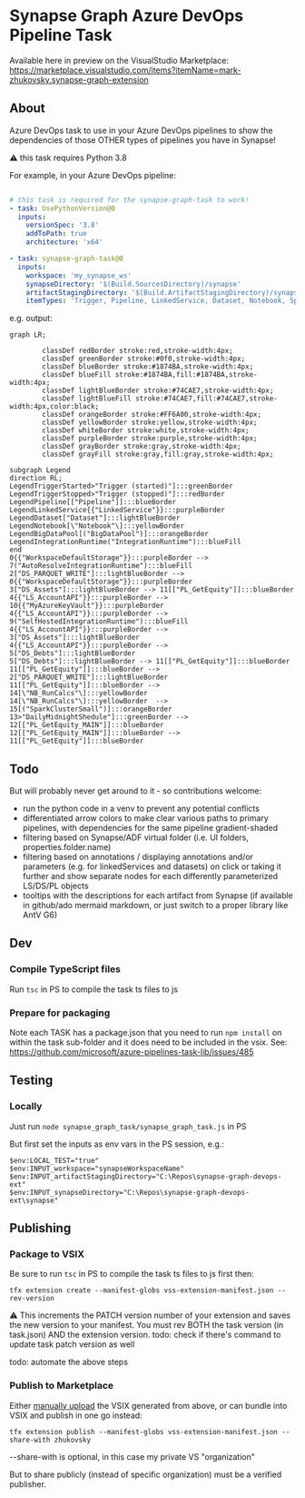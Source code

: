 # Synapse Graph Azure DevOps Pipeline Task

Available here in preview on the VisualStudio Marketplace: https://marketplace.visualstudio.com/items?itemName=mark-zhukovsky.synapse-graph-extension

## About
Azure DevOps task to use in your Azure DevOps pipelines to show the dependencies of those OTHER types of pipelines you have in Synapse!

:warning: this task requires Python 3.8

For example, in your Azure DevOps pipeline:
```yml

# this task is required for the synapse-graph-task to work!
- task: UsePythonVersion@0
  inputs:
    versionSpec: '3.8'
    addToPath: true
    architecture: 'x64'

- task: synapse-graph-task@0
  inputs:
    workspace: 'my_synapse_ws'
    synapseDirectory: '$(Build.SourcesDirectory)/synapse'
    artifactStagingDirectory: '$(Build.ArtifactStagingDirectory)/synapsegraph'
    itemTypes: 'Trigger, Pipeline, LinkedService, Dataset, Notebook, SparkJobDefinition, BigDataPool, IntegrationRuntime'
```

e.g. output:

```mermaid
graph LR;

        classDef redBorder stroke:red,stroke-width:4px;
        classDef greenBorder stroke:#0f0,stroke-width:4px;
        classDef blueBorder stroke:#1874BA,stroke-width:4px;
        classDef blueFill stroke:#1874BA,fill:#1874BA,stroke-width:4px;
        classDef lightBlueBorder stroke:#74CAE7,stroke-width:4px;
        classDef lightBlueFill stroke:#74CAE7,fill:#74CAE7,stroke-width:4px,color:black;
        classDef orangeBorder stroke:#FF6A00,stroke-width:4px;
        classDef yellowBorder stroke:yellow,stroke-width:4px;
        classDef whiteBorder stroke:white,stroke-width:4px;
        classDef purpleBorder stroke:purple,stroke-width:4px;
        classDef grayBorder stroke:gray,stroke-width:4px;
        classDef grayFill stroke:gray,fill:gray,stroke-width:4px;

subgraph Legend
direction RL;
LegendTriggerStarted>"Trigger (started)"]:::greenBorder
LegendTriggerStopped>"Trigger (stopped)"]:::redBorder
LegendPipeline[["Pipeline"]]:::blueBorder
LegendLinkedService{{"LinkedService"}}:::purpleBorder
LegendDataset["Dataset"]:::lightBlueBorder
LegendNotebook[\"Notebook"\]:::yellowBorder
LegendBigDataPool[("BigDataPool")]:::orangeBorder
LegendIntegrationRuntime("IntegrationRuntime"):::blueFill
end
0{{"WorkspaceDefaultStorage"}}:::purpleBorder --> 7("AutoResolveIntegrationRuntime"):::blueFill
2["DS_PARQUET_WRITE"]:::lightBlueBorder --> 0{{"WorkspaceDefaultStorage"}}:::purpleBorder
3["DS_Assets"]:::lightBlueBorder --> 11[["PL_GetEquity"]]:::blueBorder
4{{"LS_AccountAPI"}}:::purpleBorder --> 10{{"MyAzureKeyVault"}}:::purpleBorder
4{{"LS_AccountAPI"}}:::purpleBorder --> 9("SelfHostedIntegrationRuntime"):::blueFill
4{{"LS_AccountAPI"}}:::purpleBorder --> 3["DS_Assets"]:::lightBlueBorder
4{{"LS_AccountAPI"}}:::purpleBorder --> 5["DS_Debts"]:::lightBlueBorder
5["DS_Debts"]:::lightBlueBorder --> 11[["PL_GetEquity"]]:::blueBorder
11[["PL_GetEquity"]]:::blueBorder --> 2["DS_PARQUET_WRITE"]:::lightBlueBorder
11[["PL_GetEquity"]]:::blueBorder --> 14[\"NB_RunCalcs"\]:::yellowBorder
14[\"NB_RunCalcs"\]:::yellowBorder  --> 15[("SparkClusterSmall")]:::orangeBorder
13>"DailyMidnightShedule"]:::greenBorder --> 12[["PL_GetEquity_MAIN"]]:::blueBorder
12[["PL_GetEquity_MAIN"]]:::blueBorder --> 11[["PL_GetEquity"]]:::blueBorder
```

## Todo
But will probably never get around to it - so contributions welcome:

- run the python code in a venv to prevent any potential conflicts
- differentiated arrow colors to make clear various paths to primary pipelines, with dependencies for the same pipeline gradient-shaded
- filtering based on Synapse/ADF virtual folder  (i.e. UI folders, properties.folder.name)
- filtering based on annotations / displaying annotations and/or parameters (e.g. for linkedServices and datasets) on click or taking it further and show separate nodes for each differently parameterized LS/DS/PL objects
- tooltips with the descriptions for each artifact from Synapse (if available in github/ado mermaid markdown, or just switch to a proper library like AntV G6)

## Dev

### Compile TypeScript files
Run ```tsc``` in PS to compile the task ts files to js

### Prepare for packaging
Note each TASK has a package.json that you need to run ```npm install``` on within the task sub-folder and it does need to be included in the vsix. See: https://github.com/microsoft/azure-pipelines-task-lib/issues/485

## Testing

### Locally

Just run ```node synapse_graph_task/synapse_graph_task.js``` in PS

But first set the inputs as env vars in the PS session, e.g.:

```
$env:LOCAL_TEST="true"
$env:INPUT_workspace="synapseWorkspaceName"
$env:INPUT_artifactStagingDirectory="C:\Repos\synapse-graph-devops-ext"
$env:INPUT_synapseDirectory="C:\Repos\synapse-graph-devops-ext\synapse"
```

## Publishing

### Package to VSIX

Be sure to run  ```tsc``` in PS to compile the task ts files to js first then:

```
tfx extension create --manifest-globs vss-extension-manifest.json --rev-version
```

:warning: This increments the PATCH version number of your extension and saves the new version to your manifest. You must rev BOTH the task version (in task.json) AND the extension version. todo: check if there's command to update task patch version as well

todo: automate the above steps

### Publish to Marketplace

Either [manually upload](https://marketplace.visualstudio.com/manage/publishers/mark-zhukovsky) the VSIX generated from above, or can bundle into VSIX and publish in one go instead:

```
tfx extension publish --manifest-globs vss-extension-manifest.json --share-with zhukovsky
```

--share-with is optional, in this case my private VS "organization"

But to share publicly (instead of specific organization) must be a verified publisher.
